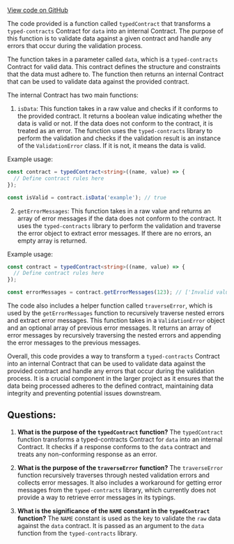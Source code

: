 [View code on GitHub](https://github.com/igorkamyshev/farfetched/packages/typed-contracts/src/contract.ts)

The code provided is a function called `typedContract` that transforms a `typed-contracts` Contract for `data` into an internal Contract. The purpose of this function is to validate data against a given contract and handle any errors that occur during the validation process.

The function takes in a parameter called `data`, which is a `typed-contracts` Contract for valid data. This contract defines the structure and constraints that the data must adhere to. The function then returns an internal Contract that can be used to validate data against the provided contract.

The internal Contract has two main functions:

1. `isData`: This function takes in a raw value and checks if it conforms to the provided contract. It returns a boolean value indicating whether the data is valid or not. If the data does not conform to the contract, it is treated as an error. The function uses the `typed-contracts` library to perform the validation and checks if the validation result is an instance of the `ValidationError` class. If it is not, it means the data is valid.

Example usage:
```typescript
const contract = typedContract<string>((name, value) => {
  // Define contract rules here
});

const isValid = contract.isData('example'); // true
```

2. `getErrorMessages`: This function takes in a raw value and returns an array of error messages if the data does not conform to the contract. It uses the `typed-contracts` library to perform the validation and traverse the error object to extract error messages. If there are no errors, an empty array is returned.

Example usage:
```typescript
const contract = typedContract<string>((name, value) => {
  // Define contract rules here
});

const errorMessages = contract.getErrorMessages(123); // ['Invalid value']
```

The code also includes a helper function called `traverseError`, which is used by the `getErrorMessages` function to recursively traverse nested errors and extract error messages. This function takes in a `ValidationError` object and an optional array of previous error messages. It returns an array of error messages by recursively traversing the nested errors and appending the error messages to the previous messages.

Overall, this code provides a way to transform a `typed-contracts` Contract into an internal Contract that can be used to validate data against the provided contract and handle any errors that occur during the validation process. It is a crucial component in the larger project as it ensures that the data being processed adheres to the defined contract, maintaining data integrity and preventing potential issues downstream.
## Questions: 
 1. **What is the purpose of the `typedContract` function?**
The `typedContract` function transforms a typed-contracts Contract for `data` into an internal Contract. It checks if a response conforms to the `data` contract and treats any non-conforming response as an error.

2. **What is the purpose of the `traverseError` function?**
The `traverseError` function recursively traverses through nested validation errors and collects error messages. It also includes a workaround for getting error messages from the `typed-contracts` library, which currently does not provide a way to retrieve error messages in its typings.

3. **What is the significance of the `NAME` constant in the `typedContract` function?**
The `NAME` constant is used as the key to validate the `raw` data against the `data` contract. It is passed as an argument to the `data` function from the `typed-contracts` library.